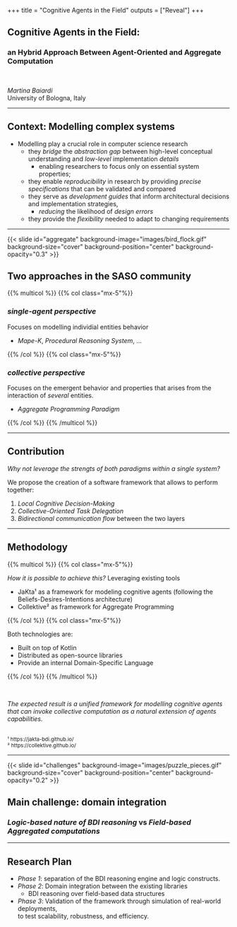+++
title = "Cognitive Agents in the Field"
outputs = ["Reveal"]
+++

## Cognitive Agents in the Field:
### an Hybrid Approach Between Agent-Oriented and Aggregate Computation

<br />

*Martina Baiardi*
<br />
University of Bologna, Italy

---

## Context: Modelling complex systems

* Modelling play a crucial role in computer science research
    * they *bridge* the *abstraction gap* between high-level conceptual understanding and *low-level* implementation *details*
        * enabling researchers to focus only on essential system properties; 
    * they enable *reproducibility* in research by providing *precise specifications* that can be validated and compared 
    * they serve as *development guides* that inform architectural decisions and implementation strategies, 
        * *reducing* the likelihood of *design errors* 
    * they provide the *flexibility* needed to adapt to changing requirements

---

{{< slide id="aggregate" background-image="images/bird_flock.gif" background-size="cover" background-position="center" background-opacity="0.3" >}}

## Two approaches in the SASO community

{{% multicol %}}
{{% col class="mx-5"%}}

### *single-agent perspective* 
Focuses on modelling individial entities behavior
  * *Mape-K*, *Procedural Reasoning System*, ...

{{% /col %}}
{{% col class="mx-5"%}}

### *collective perspective*
Focuses on the emergent behavior and properties that arises from the interaction of *several* entities.
  * *Aggregate Programming Paradigm*

{{% /col %}}
{{% /multicol %}}

---

## Contribution

*Why not leverage the strengts of both paradigms within a single system?*

We propose the creation of a software framework that allows to perform together:
1. *Local Cognitive Decision-Making*
2. *Collective-Oriented Task Delegation*
3. *Bidirectional communication flow* between the two layers

---

## Methodology

{{% multicol %}}
{{% col class="mx-5"%}}

*How it is possible to achieve this?* Leveraging existing tools

* JaKta¹ as a framework for modeling cognitive agents (following the Beliefs-Desires-Intentions architecture)
* Collektive² as framework for Aggregate Programming

{{% /col %}}
{{% col class="mx-5"%}}

Both technologies are: 
* Built on top of Kotlin 
* Distributed as open-source libraries
* Provide an internal Domain-Specific Language


{{% /col %}}
{{% /multicol %}}

<br />

*The expected result is a unified framework for modelling cognitive agents <br /> that can invoke collective computation as a natural extension of agents capabilities.*

<br />
<small>
¹ https://jakta-bdi.github.io/ <br/>
² https://collektive.github.io/

</small>

---

{{< slide id="challenges" background-image="images/puzzle_pieces.gif" background-size="cover" background-position="center" background-opacity="0.2" >}}

## Main challenge: domain integration

### *Logic-based nature of BDI reasoning* vs *Field-based Aggregated computations*

 ---

 ## Research Plan

 * *Phase 1*: separation of the BDI reasoning engine and logic constructs.
 * *Phase 2*: Domain integration between the existing libraries 
     * BDI reasoning over field-based data structures
 * *Phase 3*: Validation of the framework through simulation of real-world deployments, <br />to test scalability, robustness, and efficiency.


